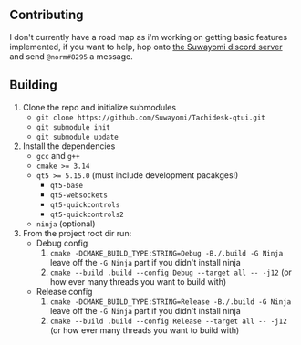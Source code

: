 ## Contributing
I don't currently have a road map as i'm working on getting basic features implemented, if you want to help, hop onto [the Suwayomi discord server](https://discord.gg/DDZdqZWaHA) and send `@norm#8295` a message.

## Building
1. Clone the repo and initialize submodules
    - `git clone https://github.com/Suwayomi/Tachidesk-qtui.git`
    - `git submodule init`
    - `git submodule update`
2. Install the dependencies
    - `gcc` and `g++`
    - `cmake >= 3.14`
    - `qt5 >= 5.15.0` (must include development pacakges!)
        - `qt5-base`
        - `qt5-websockets`
        - `qt5-quickcontrols`
        - `qt5-quickcontrols2`
    - `ninja` (optional)
4. From the project root dir run:
    - Debug config
        1. `cmake -DCMAKE_BUILD_TYPE:STRING=Debug -B./.build -G Ninja` leave off the `-G Ninja` part if you didn't install ninja
        2. `cmake --build .build --config Debug --target all -- -j12` (or how ever many threads you want to build with)
    - Release config
        1. `cmake -DCMAKE_BUILD_TYPE:STRING=Release -B./.build -G Ninja` leave off the `-G Ninja` part if you didn't install ninja
        2. `cmake --build .build --config Release --target all -- -j12` (or how ever many threads you want to build with)

